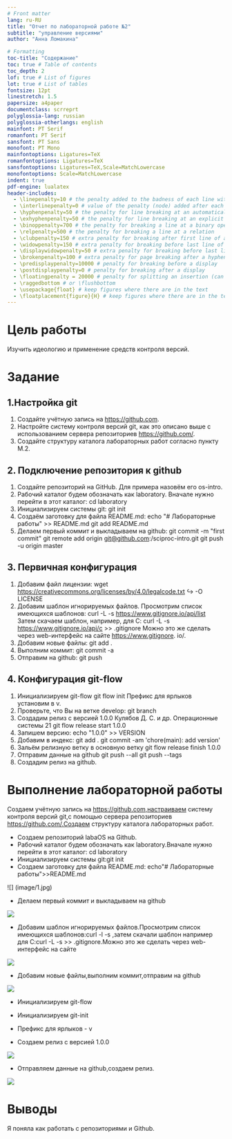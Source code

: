 ```yaml
---
# Front matter
lang: ru-RU
title: "Отчет по лабораторной работе №2"
subtitle: "управление версиями"
author: "Анна Ломакина"

# Formatting
toc-title: "Содержание"
toc: true # Table of contents
toc_depth: 2
lof: true # List of figures
lot: true # List of tables
fontsize: 12pt
linestretch: 1.5
papersize: a4paper
documentclass: scrreprt
polyglossia-lang: russian
polyglossia-otherlangs: english
mainfont: PT Serif
romanfont: PT Serif
sansfont: PT Sans
monofont: PT Mono
mainfontoptions: Ligatures=TeX
romanfontoptions: Ligatures=TeX
sansfontoptions: Ligatures=TeX,Scale=MatchLowercase
monofontoptions: Scale=MatchLowercase
indent: true
pdf-engine: lualatex
header-includes:
  - \linepenalty=10 # the penalty added to the badness of each line within a paragraph (no associated penalty node) Increasing the value makes tex try to have fewer lines in the paragraph.
  - \interlinepenalty=0 # value of the penalty (node) added after each line of a paragraph.
  - \hyphenpenalty=50 # the penalty for line breaking at an automatically inserted hyphen
  - \exhyphenpenalty=50 # the penalty for line breaking at an explicit hyphen
  - \binoppenalty=700 # the penalty for breaking a line at a binary operator
  - \relpenalty=500 # the penalty for breaking a line at a relation
  - \clubpenalty=150 # extra penalty for breaking after first line of a paragraph
  - \widowpenalty=150 # extra penalty for breaking before last line of a paragraph
  - \displaywidowpenalty=50 # extra penalty for breaking before last line before a display math
  - \brokenpenalty=100 # extra penalty for page breaking after a hyphenated line
  - \predisplaypenalty=10000 # penalty for breaking before a display
  - \postdisplaypenalty=0 # penalty for breaking after a display
  - \floatingpenalty = 20000 # penalty for splitting an insertion (can only be split footnote in standard LaTeX)
  - \raggedbottom # or \flushbottom
  - \usepackage{float} # keep figures where there are in the text
  - \floatplacement{figure}{H} # keep figures where there are in the text
---
```


# Цель работы

Изучить идеологию и применение средств контроля версий.

# Задание
## 1.Настройка git
1. Создайте учётную запись на https://github.com.
2. Настройте систему контроля версий git, как это описано выше c использованием
сервера репозиториев https://github.com/.
3. Создайте структуру каталога лабораторных работ согласно пункту М.2.
## 2. Подключение репозитория к github
1. Создайте репозиторий на GitHub. Для примера назовём его os-intro.
2. Рабочий каталог будем обозначать как laboratory. Вначале нужно перейти в этот
каталог:
cd laboratory
3. Инициализируем системы git:
git init
4. Создаём заготовку для файла README.md:
echo "# Лабораторные работы" >> README.md
git add README.md
5. Делаем первый коммит и выкладываем на github:
git commit -m "first commit"
git remote add origin git@github.com:<username>/sciproc-intro.git
git push -u origin master
## 3. Первичная конфигурация
1. Добавим файл лицензии:
wget https://creativecommons.org/licenses/by/4.0/legalcode.txt
↪ -O LICENSE
2. Добавим шаблон игнорируемых файлов. Просмотрим список имеющихся шаблонов:
curl -L -s https://www.gitignore.io/api/list
Затем скачаем шаблон, например, для C:
curl -L -s https://www.gitignore.io/api/c >> .gitignore
Можно это же сделать через web-интерфейс на сайте https://www.gitignore.
io/.
3. Добавим новые файлы:
git add .
4. Выполним коммит:
git commit -a
5. Отправим на github:
git push
## 4. Конфигурация git-flow
1. Инициализируем git-flow
git flow init
Префикс для ярлыков установим в v.
2. Проверьте, что Вы на ветке develop:
git branch
3. Создадим релиз с версией 1.0.0
Кулябов Д. С. и др. Операционные системы 21
git flow release start 1.0.0
4. Запишем версию:
echo "1.0.0" >> VERSION
5. Добавим в индекс:
git add .
git commit -am 'chore(main): add version'
5. Зальём релизную ветку в основную ветку
git flow release finish 1.0.0 
5. Отправим данные на github
git push --all
git push --tags
6. Создадим релиз на github.

# Выполнение лабораторной работы
Создаем учётную запись на https://github.com,настраиваем систему контроля версий git,с помощью сервера репозиториев https://github.com/.Создаем структуру каталога лабораторных работ.
- Cоздаем репозиторий labaOS на Github.
- Рабочий каталог будем обозначать как laboratory.Вначале нужно перейти в этот каталог: cd laboratory
- Инициализируем системы git:git init
- Создаем заготовку для файла README.md: echo"# Лабораторные работы">>README.md 

![] (image/1.jpg)

- Делаем первый коммит и выкладываем на github

![](image/1.jpg)


- Добавим шаблон игнорируемых файлов.Просмотрим список имеющихся шаблонов:curl -l -s ,затем скачали шаблон например для C:curl -L -s >> .gitignore.Можно это же сделать через web-интерфейс на сайте

![](image/1.jpg)


- Добавим новые файлы,выполним коммит,отправим на github

![](image/1.jpg)


- Инициализируем git-flow

- Инициализируем git-init

- Префикс для ярлыков - v

- Создаем релиз с версией 1.0.0

 ![](image/2.jpg)


- Отправляем данные на github,cоздаем релиз.

![](image/3.jpg)


# Выводы
Я поняла как работать с репозиториями и Github.